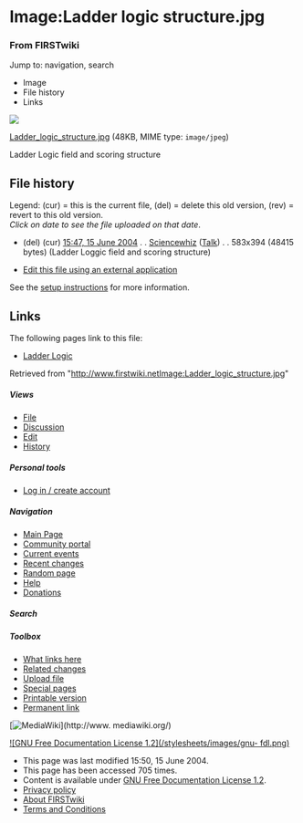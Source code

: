 

# Image:Ladder logic structure.jpg

### From FIRSTwiki

Jump to: navigation, search

  * Image
  * File history
  * Links

![](/media/c/ca/Ladder_logic_structure.jpg)

[Ladder_logic_structure.jpg](/media/c/ca/Ladder_logic_structure.jpg "Ladder
logic structure.jpg" ) (48KB, MIME type: `image/jpeg`)

Ladder Logic field and scoring structure

## File history

Legend: (cur) = this is the current file, (del) = delete this old version,
(rev) = revert to this old version.  
_Click on date to see the file uploaded on that date_.

  * (del) (cur) [15:47, 15 June 2004](/media/c/ca/Ladder_logic_structure.jpg "/media/c/ca/Ladder logic structure.jpg" ) . . [Sciencewhiz](User:Sciencewhiz "User:Sciencewhiz" ) ([Talk](/index.php?title=User_talk:Sciencewhiz&action=edit "User talk:Sciencewhiz" )) . . 583x394 (48415 bytes) (Ladder Loggic field and scoring structure)
  

  * [Edit this file using an external application](/index.php?title=Image:Ladder_logic_structure.jpg&action=edit&externaledit=true&mode=file "Image:Ladder logic structure.jpg" )

See the [setup
instructions](http://meta.wikimedia.org/wiki/Help:External_editors
"http://meta.wikimedia.org/wiki/Help:External_editors" ) for more information.

## Links

The following pages link to this file:

  * [Ladder Logic](Ladder_Logic "Ladder Logic" )

Retrieved from
"<http://www.firstwiki.netImage:Ladder_logic_structure.jpg>"

##### Views

  * [File](Image:Ladder_logic_structure.jpg)
  * [Discussion](/index.php?title=Image_talk:Ladder_logic_structure.jpg&action=edit)
  * [Edit](/index.php?title=Image:Ladder_logic_structure.jpg&action=edit)
  * [History](/index.php?title=Image:Ladder_logic_structure.jpg&action=history)

##### Personal tools

  * [Log in / create account](/index.php?title=Special:Userlogin&returnto=Image:Ladder_logic_structure.jpg)

[](Main_Page "Main Page" )

##### Navigation

  * [Main Page](Main_Page)
  * [Community portal](FIRSTwiki:Community_portal)
  * [Current events](Current_events)
  * [Recent changes](Special:Recentchanges)
  * [Random page](Special:Random)
  * [Help](FIRSTwiki:Help)
  * [Donations](FIRSTwiki:Site_support)

##### Search



##### Toolbox

  * [What links here](Special:Whatlinkshere/Image:Ladder_logic_structure.jpg)
  * [Related changes](Special:Recentchangeslinked/Image:Ladder_logic_structure.jpg)
  * [Upload file](Special:Upload)
  * [Special pages](Special:Specialpages)
  * [Printable version](/index.php?title=Image:Ladder_logic_structure.jpg&printable=yes)
  * [Permanent link](/index.php?title=Image:Ladder_logic_structure.jpg&oldid=39487)

[![MediaWiki](/skins/common/images/poweredby_mediawiki_88x31.png)](http://www.
mediawiki.org/)

[![GNU Free Documentation License 1.2](/stylesheets/images/gnu-
fdl.png)](http://www.gnu.org/copyleft/fdl.html)

  * This page was last modified 15:50, 15 June 2004.
  * This page has been accessed 705 times.
  * Content is available under [GNU Free Documentation License 1.2](http://www.gnu.org/copyleft/fdl.html "http://www.gnu.org/copyleft/fdl.html" ).
  * [Privacy policy](FIRSTwiki:Privacy_policy "FIRSTwiki:Privacy policy" )
  * [About FIRSTwiki](FIRSTwiki:About "FIRSTwiki:About" )
  * [Terms and Conditions](FIRSTwiki:Terms_and_conditions "FIRSTwiki:Terms and conditions" )

